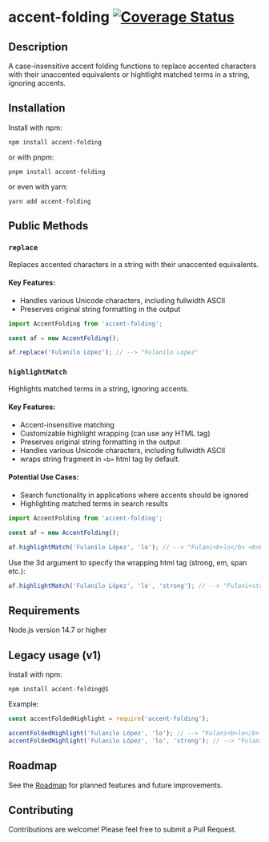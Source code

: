 # accent-folding [![Coverage Status](https://coveralls.io/repos/github/zr87/accent-folding/badge.svg?branch=main)](https://coveralls.io/github/zr87/accent-folding?branch=main)

## Description

A case-insensitive accent folding functions to replace accented characters with their unaccented equivalents
or hightlight matched terms in a string, ignoring accents.

## Installation

Install with npm:

```shell
npm install accent-folding
```

or with pnpm:

```shell
pnpm install accent-folding
```

or even with yarn:

```shell
yarn add accent-folding
```

## Public Methods

### `replace`

Replaces accented characters in a string with their unaccented equivalents.

#### Key Features:

- Handles various Unicode characters, including fullwidth ASCII
- Preserves original string formatting in the output

```js
import AccentFolding from 'accent-folding';

const af = new AccentFolding();

af.replace('Fulanilo López'); // --> "Fulanilo Lopez"
```

### `highlightMatch`

Highlights matched terms in a string, ignoring accents.

#### Key Features:

- Accent-insensitive matching
- Customizable highlight wrapping (can use any HTML tag)
- Preserves original string formatting in the output
- Handles various Unicode characters, including fullwidth ASCII
- wraps string fragment in `<b>` html tag by default.

#### Potential Use Cases:

- Search functionality in applications where accents should be ignored
- Highlighting matched terms in search results

```js
import AccentFolding from 'accent-folding';

const af = new AccentFolding();

af.highlightMatch('Fulanilo López', 'lo'); // --> "Fulani<b>lo</b> <b>Ló</b>pez"
```

Use the 3d argument to specify the wrapping html tag (strong, em, span etc.):

```js
af.highlightMatch('Fulanilo López', 'lo', 'strong'); // --> "Fulani<strong>lo</strong> <strong>Ló</strong>pez"
```

## Requirements

Node.js version 14.7 or higher

## Legacy usage (v1)

Install with npm:

```
npm install accent-folding@1
```

Example:

```js
const accentFoldedHighlight = require('accent-folding');

accentFoldedHighlight('Fulanilo López', 'lo'); // --> "Fulani<b>lo</b> <b>Ló</b>pez"
accentFoldedHighlight('Fulanilo López', 'lo', 'strong'); // --> "Fulani<strong>lo</strong> <strong>Ló</strong>pez"
```

## Roadmap

See the [Roadmap](./ROADMAP.md 'View the project roadmap') for planned features and future improvements.

## Contributing

Contributions are welcome! Please feel free to submit a Pull Request.

